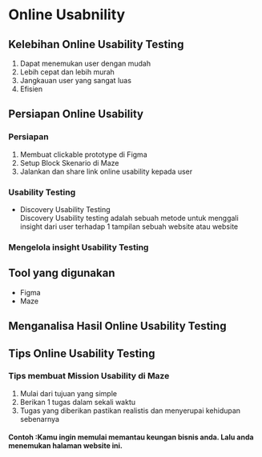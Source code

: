 # Online Usabnility

## Kelebihan Online Usability Testing
1. Dapat menemukan user dengan mudah
2. Lebih cepat dan lebih murah
3. Jangkauan user yang sangat luas
4. Efisien

## Persiapan Online Usability
### Persiapan
1. Membuat clickable prototype di Figma
2. Setup Block Skenario di Maze
3. Jalankan dan share link online usability kepada user

### Usability Testing
- Discovery Usability Testing <br/> Discovery Usability testing adalah sebuah metode untuk menggali insight dari user terhadap 1 tampilan sebuah website atau website
### Mengelola insight Usability Testing

## Tool yang digunakan
- Figma
- Maze

## Menganalisa Hasil Online Usability Testing

## Tips Online Usability Testing
### Tips membuat Mission Usability di Maze
1. Mulai dari tujuan yang simple
2. Berikan 1 tugas dalam sekali waktu
3. Tugas yang diberikan pastikan realistis dan menyerupai kehidupan sebenarnya <br/>

#### Contoh :Kamu ingin memulai memantau keungan bisnis anda. Lalu anda menemukan halaman website ini.
